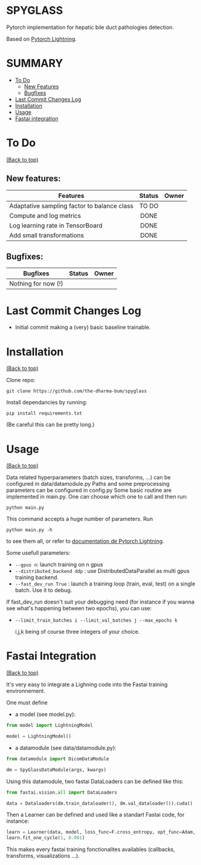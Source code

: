 <!--
+----------------------------------------------------------------------------------------------------+
|                                                                                                    |
|                                               MAIN TITLE                                           |
|                                                                                                    |
+----------------------------------------------------------------------------------------------------+
 -->

# SPYGLASS

Pytorch implementation for hepatic bile duct pathologies detection. 

Based on [Pytorch Lightning](https://github.com/PyTorchLightning/pytorch-lightning).


<!--
+----------------------------------------------------------------------------------------------------+
|                                                                                                    |
|                                          TABLE OF CONTENTS                                         |
|                                                                                                    |
+----------------------------------------------------------------------------------------------------+
 -->

# SUMMARY

- [To Do](#to-do)
     - [New Features](#new-features)
     - [Bugfixes](#bugfixes)
- [Last Commit Changes Log](#last-commit-changes-log)
- [Installation](#installation)
- [Usage](#usage)
- [Fastai integration](#fastai-integration)


<!--
+----------------------------------------------------------------------------------------------------+
|                                                                                                    |
|                                                  TO DO                                             |
|                                                                                                    |
+----------------------------------------------------------------------------------------------------+
 -->


# To Do
[(Back to top)](#summary)

## New features:

| Features                                                 |      Status      |     Owner    |
|----------------------------------------------------------|:----------------:|:------------:|
| Adaptative sampling factor to balance class              |      TO DO       |              |
| Compute and log metrics                                  |      DONE        |              |
| Log learning rate in TensorBoard                         |      DONE        |              |
| Add small transformations                                |      DONE        |              |


## Bugfixes:

| Bugfixes                                                 |      Status      |     Owner    |
|----------------------------------------------------------|:----------------:|:------------:|
| Nothing for now (!)                                      |                  |              |

<!--
+----------------------------------------------------------------------------------------------------+
|                                                                                                    |
|                                              CHANGES LOG                                           |
|                                                                                                    |
+----------------------------------------------------------------------------------------------------+
 -->


# Last Commit Changes Log

- Initial commit making a (very) basic baseline trainable.


<!--
+----------------------------------------------------------------------------------------------------+
|                                                                                                    |
|                                              INSTALLATION                                          |
|                                                                                                    |
+----------------------------------------------------------------------------------------------------+
 -->

# Installation
[(Back to top)](#summary)

Clone repo:

```git clone https://github.com/the-dharma-bum/spyglass```

Install dependancies by running: 

``` pip install requirements.txt ```

(Be careful this can be pretty long.)

<!--
+----------------------------------------------------------------------------------------------------+
|                                                                                                    |
|                                                 USAGE                                              |
|                                                                                                    |
+----------------------------------------------------------------------------------------------------+
 -->

# Usage
[(Back to top)](#summary)

Data related hyperparameters (batch sizes, transforms, ...) can be configured in data/datamodule.py
Paths and some preprocessing parameters can be configured in config.py
Some basic routine are implemented in main.py.
One can choose which one to call and then run:

```python main.py ```

This command accepts a huge number of parameters. Run 

```python main.py -h ```

to see them all, or refer to [documentation de Pytorch Lightning](https://pytorch-lightning.readthedocs.io/en/latest/).

Some usefull parameters:

- ```--gpus n```: launch training on n gpus
- ```--distributed_backend ddp``` : use DistributedDataParallel as multi gpus training backend.
- ```--fast_dev_run True``` : launch a training loop (train, eval, test) on a single batch. Use it to debug.

If fast_dev_run doesn't suit your debugging need (for instance if you wanna see what's happening between two epochs), 
you can use:

- ```--limit_train_batches i --limit_val_batches j --max_epochs k```
     
     i,j,k being of course three integers of your choice.




# Fastai Integration
[(Back to top)](#summary)

It's very easy to integrate a Lighning code into the Fastai training environnement.

One must define

- a model (see model.py):
```python
from model import LightningModel

model = LightningModel()
```

- a datamodule (see data/datamodule.py):
```python
from datamodule import DicomDataModule

dm = SpyGlassDataModule(args, kwargs)
```

Using this datamodule, two fastai DataLoaders can be defined like this:
```python
from fastai.vision.all import DataLoaders

data = Dataloaders(dm.train_dataloader(), dm.val_dataloader()).cuda()
```

Then a Learner can be defined and used like a standart Fastai code, for instance:
```python
learn = Learner(data, model, loss_func=F.cross_entropy, opt_func=Adam, metrics=accuracy)
learn.fit_one_cycle(1, 0.001)
```

This makes every fastai training fonctionalites availables (callbacks, transforms, visualizations ...).